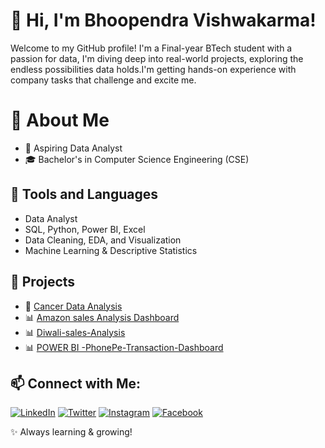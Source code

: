 # 👋 Hi, I'm Bhoopendra Vishwakarma!
Welcome to my GitHub profile! I'm a Final-year BTech student with a passion for data, I'm diving deep into real-world projects,
exploring the endless possibilities data holds.I'm getting hands-on experience with company tasks that challenge and excite me.

# 📌 About Me 
- 💼 Aspiring Data Analyst
- 🎓 Bachelor's in Computer Science Engineering (CSE)

## 🔧 Tools and Languages 
- Data Analyst 
- SQL, Python, Power BI, Excel
- Data Cleaning, EDA, and Visualization
- Machine Learning & Descriptive Statistics

## 📌 Projects
- 🚀 [Cancer Data Analysis](https://github.com/bhuvi16t/Cancer-Data-Analysis-Python)
- 📊 [Amazon sales Analysis Dashboard ](https://github.com/bhuvi16t/Amazon-Sales-Analysis--Dashboard-PowerBI)
- 📊 [Diwali-sales-Analysis](https://github.com/bhuvi16t/Diwali-sales-Analysis)
- 📊 [POWER BI -PhonePe-Transaction-Dashboard ](https://github.com/bhuvi16t/Hotel-Booking-dashboard)


## 📫 Connect with Me:

[![LinkedIn](https://img.shields.io/badge/LinkedIn-0077B5?style=for-the-badge&logo=linkedin&logoColor=white)](https://www.linkedin.com/in/bhoopendra-vishwakarma/)
[![Twitter](https://img.shields.io/badge/X-000000?style=for-the-badge&logo=twitter&logoColor=white)](https://x.com/Bhupendra16x)
[![Instagram](https://img.shields.io/badge/Instagram-E4405F?style=for-the-badge&logo=instagram&logoColor=white)](https://www.instagram.com/bhupendra_16x/)
[![Facebook](https://img.shields.io/badge/Facebook-1877F2?style=for-the-badge&logo=facebook&logoColor=white)](https://www.facebook.com/profile.php?id=61550247021184)


✨ Always learning & growing!

